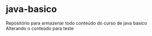 # java-basico
Repositório para armazenar todo conteúdo do curso de java basico
Alterando o conteúdo para teste
